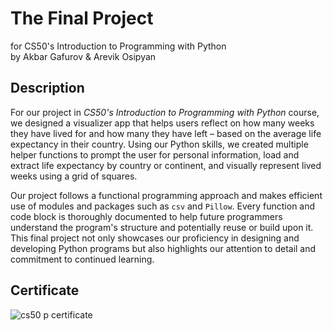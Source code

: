 # The Final Project
for CS50's Introduction to Programming with Python <br>
by Akbar Gafurov & Arevik Osipyan

## Description
For our project in *CS50's Introduction to Programming with Python* course, we designed a visualizer app that helps users reflect on how many weeks they have lived for and how many they have left – based on the average life expectancy in their country. Using our Python skills, we created multiple helper functions to prompt the user for personal information, load and extract life expectancy by country or continent, and visually represent lived weeks using a grid of squares.

Our project follows a functional programming approach and makes efficient use of modules and packages such as `csv` and `Pillow`. Every function and code block is thoroughly documented to help future programmers understand the program's structure and potentially reuse or build upon it. This final project not only showcases our proficiency in designing and developing Python programs but also highlights our attention to detail and commitment to continued learning.

## Certificate

![cs50 p certificate](https://certificates.cs50.io/8548e07e-e7e9-4c84-ab5d-2b86b0b569ae.png?size=A4)